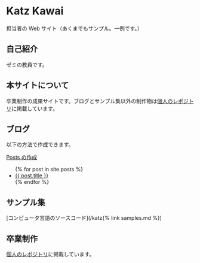 # Katz Kawai

担当者の Web サイト（あくまでもサンプル。一例です。）

## 自己紹介

ゼミの教員です。

## 本サイトについて

卒業制作の成果サイトです。ブログとサンプル集以外の制作物は[個人のレポジトリ](https://katzkawai.github.io/)に掲載しています。

## ブログ

以下の方法で作成できます。

[Posts の作成](http://jekyllrb-ja.github.io/docs/posts/)

<ul>
  {% for post in site.posts %}
    <li>
      <a href="/katz{{ post.url }}">{{ post.title }}</a>
    </li>
  {% endfor %}
</ul>

## サンプル集

[コンピュータ言語のソースコード](/katz{% link samples.md %})

## 卒業制作

[個人のレポジトリ](https://katzkawai.github.io/)に掲載しています。
